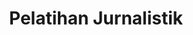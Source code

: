 ---
layout:   certificate
title:    "Pelatihan Jurnalistik"
slug:     jurnalistik
category: pemateri
issuer:   "BEM Kema Telkom University"
---